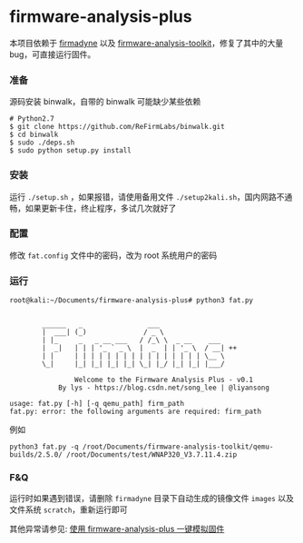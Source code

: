 # firmware-analysis-plus
本项目依赖于 [firmadyne](https://github.com/firmadyne/firmadyne) 以及 [firmware-analysis-toolkit](https://github.com/attify/firmware-analysis-toolkit)，修复了其中的大量bug，可直接运行固件。

### 准备
源码安装 binwalk，自带的 binwalk 可能缺少某些依赖
```
# Python2.7
$ git clone https://github.com/ReFirmLabs/binwalk.git
$ cd binwalk
$ sudo ./deps.sh
$ sudo python setup.py install
```

### 安装
运行 `./setup.sh` ，如果报错，请使用备用文件 `./setup2kali.sh`，国内网路不通畅，如果更新卡住，终止程序，多试几次就好了

### 配置
修改 `fat.config` 文件中的密码，改为 root 系统用户的密码

### 运行

```
root@kali:~/Documents/firmware-analysis-plus# python3 fat.py 

             
		______   _                ___                 
		|  ___| (_)              / _ \                
		| |_     _   _ __ ___   / /_\ \  _ __    ___  
		|  _|   | | | '_ ` _ \  |  _  | | '_ \  / __| ++
		| |     | | | | | | | | | | | | | | | | \__ \ 
		\_|     |_| |_| |_| |_| \_| |_/ |_| |_| |___/

                Welcome to the Firmware Analysis Plus - v0.1
            By lys - https://blog.csdn.net/song_lee | @liyansong
    
usage: fat.py [-h] [-q qemu_path] firm_path
fat.py: error: the following arguments are required: firm_path
```
例如
```
python3 fat.py -q /root/Documents/firmware-analysis-toolkit/qemu-builds/2.5.0/ /root/Documents/test/WNAP320_V3.7.11.4.zip
```

### F&Q
运行时如果遇到错误，请删除 `firmadyne` 目录下自动生成的镜像文件 `images` 以及文件系统 `scratch`，重新运行即可

其他异常请参见: [使用 firmware-analysis-plus 一键模拟固件](https://blog.csdn.net/song_lee/article/details/105518309)
